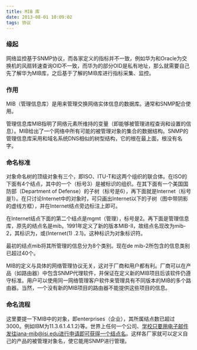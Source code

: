 ```yaml
---
title: MIB 库
date: 2013-08-01 10:09:02
tags: 协议
---
```


### 缘起

网络监控基于SNMP协议，而各家定义的指标并不一致，例如华为和Oracle为交换机的风扇转速查询OID不一致，而华为的部分OID是私有地址，那么就需要自己先了解华为MIB库，之后基于了解的MIB库进行指标采集、监控。

### 作用

MIB（管理信息库）是用来管理交换网络实体信息的数据库。通常和SNMP配合使用。

管理信息库MIB指明了网络元素所维持的变量（即能够被管理进程查询和设置的信息）。MIB给出了一个网络中所有可能的被管理对象的集合的数据结构。SNMP的管理信息库采用和域名系统DNS相似的树型结构，它的根在最上面，根没有名字。

### 命名标准

对象命名树的顶级对象有三个，即ISO、ITU-T和这两个组织的联合体。在ISO的下面有4个结点，其中的一个（标号3）是被标识的组织。在其下面有一个美国国防部（Department of Defense）的子树（标号是6），再下面就是Internet（标号是1）。在只讨论Internet中的对象时，可只画出Internet以下的子树（图中带阴影的虚线方框），并在Internet结点旁边标注上即可。

在Internet结点下面的第二个结点是mgmt（管理），标号是2。再下面是管理信息库，原先的结点名是mib。1991年定义了新的版本MIB-II，故结点名现改为mib-2，其标识为，或{Internet(1) .2.1}。这种标识为对象标识符。

最初的结点mib将其所管理的信息分为8个类别。现在de mib-2所包含的信息类别已超过40个。

MIB的定义与具体的网络管理协议无关，这对于厂商和用户都有利。厂商可以在产品（如路由器）中包含SNMP代理软件，并保证在定义新的MIB项目后该软件仍遵守标准。用户可以使用同一网络管理客户软件来管理具有不同版本的MIB的多个路由器。当然，一个没有新的MIB项目的路由器不能提供这些项目的信息。

### 命名流程

这里要提一下MIB中的对象，即enterprises（企业），其所属结点数已超过3000。例如IBM为11.3.6.1.4.1.2}等。世界上任何一个公司、学校只要用电子邮件发往iana-mib@isi.edu进行申请即可获得一个结点名。这样各厂家就可以定义自己的产品的被管理对象名，使它能用SNMP进行管理。